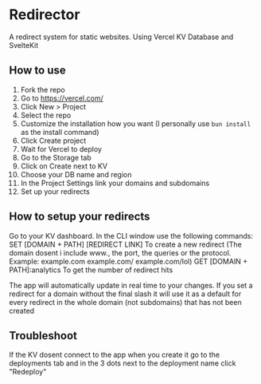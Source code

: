 # Redirector
A redirect system for static websites. Using Vercel KV Database and SvelteKit

## How to use
1. Fork the repo
2. Go to https://vercel.com/
3. Click New > Project
4. Select the repo
5. Customize the installation how you want (I personally use `bun install` as the install command)
6. Click Create project
7. Wait for Vercel to deploy
8. Go to the Storage tab
9. Click on Create next to KV
10. Choose your DB name and region
11. In the Project Settings link your domains and subdomains
12. Set up your redirects

## How to setup your redirects
Go to your KV dashboard.
In the CLI window use the following commands:
SET [DOMAIN + PATH] [REDIRECT LINK] To create a new redirect (The domain dosent i include www., the port, the queries or the protocol. Example: example.com example.com/ example.com/lol)
GET [DOMAIN + PATH]:analytics To get the number of redirect hits

The app will automatically update in real time to your changes.
If you set a redirect for a domain without the final slash it will use it as a default for every redirect in the whole domain (not subdomains) that has not been created

## Troubleshoot
If the KV dosent connect to the app when you create it go to the deployments tab and in the 3 dots next to the deployment name click "Redeploy"
